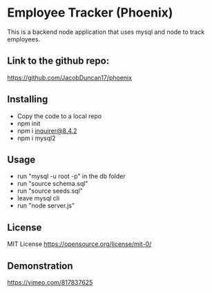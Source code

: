 # Employee Tracker (Phoenix)
This is a backend node application that uses mysql and node to track employees.

## Link to the github repo:
https://github.com/JacobDuncan17/phoenix

## Installing
* Copy the code to a local repo
* npm init
* npm i inquirer@8.4.2
* npm i mysql2

## Usage
* run "mysql -u root -p" in the db folder
* run "source schema.sql"
* run "source seeds.sql"
* leave mysql cli
* run "node server.js"

## License
MIT License https://opensource.org/license/mit-0/

## Demonstration
https://vimeo.com/817837625
